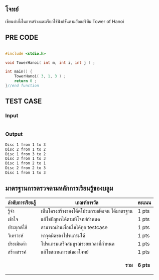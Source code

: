 ## โจทย์
เขียนคำสั่งในการสร้างและเรียกใช้ฟังก์ชันตามอัลกอริทึม Tower of Hanoi

## PRE CODE
```c++

#include <stdio.h>

void TowerHanoi( int m, int i, int j ) ;

int main() {
    TowerHanoi( 3, 1, 3 ) ;
    return 0 ;
}//end function
```

## TEST CASE
### Input
```bash

```
### Output
```bash
Disc 1 from 1 to 3
Disc 2 from 1 to 2
Disc 1 from 3 to 2
Disc 3 from 1 to 3
Disc 1 from 2 to 1
Disc 2 from 2 to 3
Disc 1 from 1 to 3
```

## มาตรฐานการตรวจตามหลักการเรียนรู้ของบลูม
| ลำดับการเรียนรู้ | เกณฑ์การวัด | คะแนน |
| -------- | -------- | -------- |
| รู้จำ | เห็นโครงสร้างของโค้ดโปรแกรมชัดเจน ได้มาตรฐาน | 1 pts |
| เข้าใจ | แก้ไขปัญหาได้ตามที่โจทย์กำหนด | 1 pts |
| ประยุกต์ใช้ | สามารถผ่านเงื่อนไขได้ทุก testcase | 1 pts |
| วิเคราะห์ | หาจุดผิดของโปรแกรมได้ | 1 pts |
| ประเมินค่า | โปรแกรมเสร็จสมบูรณ์ระยะเวลาที่กำหนด | 1 pts |
| สร้างสรรค์ | แก้ไขสถานการณ์ของโจทย์ | 1 pts |
||<p style='text-align: right !important;'>**รวม**</p>|**6 pts**|
